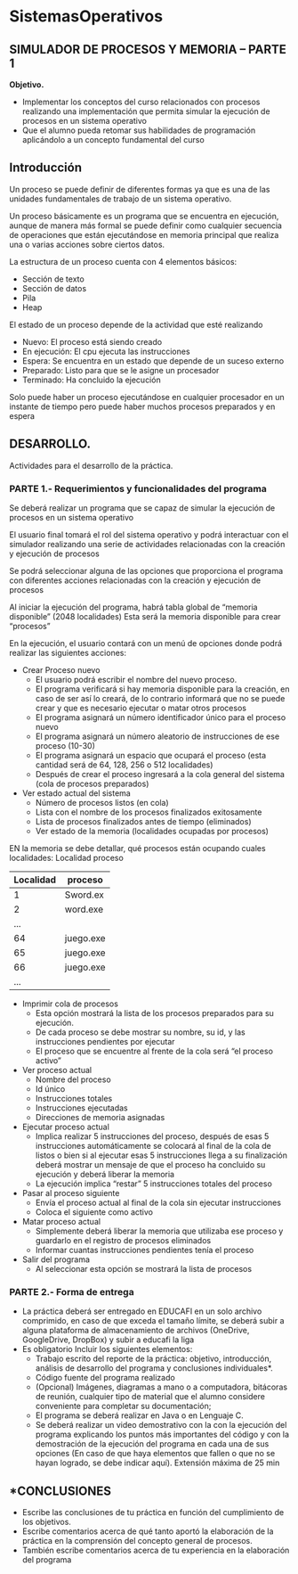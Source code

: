 # SistemasOperativos

## SIMULADOR DE PROCESOS Y MEMORIA – PARTE 1
**Objetivo.**
- Implementar los conceptos del curso relacionados con procesos realizando una implementación que permita simular la ejecución de procesos en un sistema operativo
- Que el alumno pueda retomar sus habilidades de programación aplicándolo a un concepto fundamental del curso
## Introducción

Un proceso se puede definir de diferentes formas ya que es una de las unidades fundamentales de trabajo de un sistema operativo.

Un proceso básicamente es un programa que se encuentra en ejecución, aunque de manera más formal se puede definir como cualquier secuencia de operaciones que están ejecutándose en memoria principal que realiza una o varias acciones sobre ciertos datos.

La estructura de un proceso cuenta con 4 elementos básicos:
- Sección de texto
- Sección de datos
- Pila
- Heap


El estado de un proceso depende de la actividad que esté realizando
- Nuevo: El proceso está siendo creado
- En ejecución: El cpu ejecuta las instrucciones
- Espera: Se encuentra en un estado que depende de un suceso externo
- Preparado: Listo para que se le asigne un procesador
- Terminado: Ha concluido la ejecución

Solo puede haber un proceso ejecutándose en cualquier procesador en un instante de tiempo pero puede haber muchos procesos preparados y en espera

## DESARROLLO. 

Actividades para el desarrollo de la práctica.

### PARTE 1.- Requerimientos y funcionalidades del programa

Se deberá realizar un programa que se capaz de simular la ejecución de procesos en un sistema
operativo

El usuario final tomará el rol del sistema operativo y podrá interactuar con el simulador realizando una serie de actividades relacionadas con la creación y ejecución de procesos

Se podrá seleccionar alguna de las opciones que proporciona el programa con diferentes acciones relacionadas con la creación y ejecución de procesos

Al iniciar la ejecución del programa, habrá tabla global de “memoria disponible” (2048 localidades) Esta será la memoria disponible para crear “procesos”

En la ejecución, el usuario contará con un menú de opciones donde podrá realizar las siguientes acciones:
- Crear Proceso nuevo
  - El usuario podrá escribir el nombre del nuevo proceso.
  - El programa verificará si hay memoria disponible para la creación, en caso de ser así lo creará, de lo contrario informará que no se puede crear y que es necesario ejecutar o matar otros procesos
  - El programa asignará un número identificador único para el proceso nuevo
  - El programa asignará un número aleatorio de instrucciones de ese proceso (10-30)
  - El programa asignará un espacio que ocupará el proceso (esta cantidad será de 64, 128, 256 o 512 localidades)
  - Después de crear el proceso ingresará a la cola general del sistema (cola de procesos preparados)
- Ver estado actual del sistema
  - Número de procesos listos (en cola)
  - Lista con el nombre de los procesos finalizados exitosamente
  - Lista de procesos finalizados antes de tiempo (eliminados)
  - Ver estado de la memoria (localidades ocupadas por procesos)

EN la memoria se debe detallar, qué procesos están ocupando cuales localidades:
Localidad proceso


|   Localidad |     proceso |
| ----------- | ----------- |
|  1          |      Sword.ex|
| 2 | word.exe|
|...| |
|64 |juego.exe|
|65 |juego.exe|
|66 |juego.exe|
|...| |

- Imprimir cola de procesos
  - Esta opción mostrará la lista de los procesos preparados para su ejecución.
  - De cada proceso se debe mostrar su nombre, su id, y las instrucciones pendientes por ejecutar 
  - El proceso que se encuentre al frente de la cola será “el proceso activo”
- Ver proceso actual
  - Nombre del proceso
  - Id único
  - Instrucciones totales
  - Instrucciones ejecutadas
  - Direcciones de memoria asignadas
- Ejecutar proceso actual
  - Implica realizar 5 instrucciones del proceso, después de esas 5 instrucciones automáticamente se colocará al final de la cola de listos o bien si al ejecutar
esas 5 instrucciones llega a su finalización deberá mostrar un mensaje de que el proceso ha concluido su ejecución y deberá liberar la memoria
  - La ejecución implica “restar” 5 instrucciones totales del proceso
- Pasar al proceso siguiente
  - Envía el proceso actual al final de la cola sin ejecutar instrucciones    
  - Coloca el siguiente como activo
- Matar proceso actual
  - Simplemente deberá liberar la memoria que utilizaba ese proceso y guardarlo en el registro de procesos eliminados
  - Informar cuantas instrucciones pendientes tenía el proceso
- Salir del programa
  - Al seleccionar esta opción se mostrará la lista de procesos

### PARTE 2.- Forma de entrega

- La práctica deberá ser entregado en EDUCAFI en un solo archivo comprimido, en caso de que exceda el tamaño límite, se deberá subir a alguna plataforma de almacenamiento de archivos (OneDrive, GoogleDrive, DropBox) y subir a educafi la liga
- Es obligatorio Incluir los siguientes elementos:
  - Trabajo escrito del reporte de la práctica: objetivo, introducción, análisis de desarrollo del programa y conclusiones individuales*.
  - Código fuente del programa realizado
  - (Opcional) Imágenes, diagramas a mano o a computadora, bitácoras de reunión, cualquier tipo de material que el alumno considere conveniente para completar su
documentación;
  - El programa se deberá realizar en Java o en Lenguaje C. 
  - Se deberá realizar un video demostrativo con la con la ejecución del programa explicando
los puntos más importantes del código y con la demostración de la ejecución del programa en cada una de sus opciones (En caso de que haya elementos que fallen o que no se hayan logrado, se debe indicar aquí). Extensión máxima de 25 min

## *CONCLUSIONES

- Escribe las conclusiones de tu práctica en función del cumplimiento de los objetivos.
- Escribe comentarios acerca de qué tanto aportó la elaboración de la práctica en la comprensión del concepto general de procesos.
- También escribe comentarios acerca de tu experiencia en la elaboración del programa
